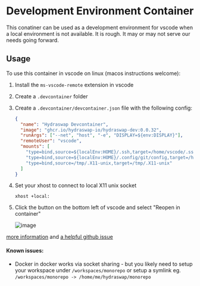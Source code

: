 # Development Environment Container

This conatiner can be used as a development environment for vscode when a local environment is not available. It is rough. It may or may not serve our needs going forward.

## Usage

To use this container in vscode on linux (macos instructions welcome):

1. Install the `ms-vscode-remote` extension in vscode
2. Create a `.devcontainer` folder
3. Create a `.devcontainer/devcontainer.json` file with the following config:

   ```json
   {
     "name": "Hydraswap Devcontainer",
     "image": "ghcr.io/hydraswap-io/hydraswap-dev:0.0.32",
     "runArgs": ["--net", "host", "-e", "DISPLAY=${env:DISPLAY}"],
     "remoteUser": "vscode",
     "mounts": [
       "type=bind,source=${localEnv:HOME}/.ssh,target=/home/vscode/.ssh",
       "type=bind,source=${localEnv:HOME}/.config/git/config,target=/home/vscode/.config/git/config",
       "type=bind,source=/tmp/.X11-unix,target=/tmp/.X11-unix"
     ]
   }
   ```

4. Set your xhost to connect to local X11 unix socket
   ```
   xhost +local:
   ```
5. Click the button on the bottom left of vscode and select "Reopen in container"

   ![image](https://user-images.githubusercontent.com/93621943/177934969-56246b90-3199-4c8b-a92f-2fc7044bbb71.png)

[more information](https://code.visualstudio.com/docs/remote/containers) and [a helpful github issue](https://github.com/microsoft/vscode-remote-release/issues/550)

#### Known issues:

- Docker in docker works via socket sharing - but you likely need to setup your workspace under `/workspaces/monorepo` or setup a symlink eg. `/workspaces/monorepo -> /home/me/hydraswap/monorepo`
